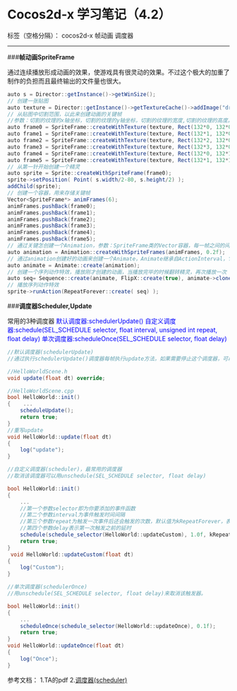 # Cocos2d-x 学习笔记（4.2）

标签（空格分隔）： cocos2d-x 帧动画 调度器

---

###**帧动画SpriteFrame**

通过连续播放形成动画的效果，使游戏具有很灵动的效果。不过这个极大的加重了制作的负担而且最终输出的文件量也很大。

```C#
auto s = Director::getInstance()->getWinSize();
// 创建一张贴图
auto texture = Director::getInstance()->getTextureCache()->addImage("dragon_animation.png");
// 从贴图中切割范围，以此来创建动画的关键帧
//参数：切割的纹理的x轴坐标，切割的纹理的y轴坐标，切割的纹理的宽度,切割的纹理的高度。
auto frame0 = SpriteFrame::createWithTexture(texture, Rect(132*0, 132*0, 132, 132));
auto frame1 = SpriteFrame::createWithTexture(texture, Rect(132*1, 132*0, 132, 132));
auto frame2 = SpriteFrame::createWithTexture(texture, Rect(132*2, 132*0, 132, 132));
auto frame3 = SpriteFrame::createWithTexture(texture, Rect(132*3, 132*0, 132, 132));
auto frame4 = SpriteFrame::createWithTexture(texture, Rect(132*0, 132*1, 132, 132));
auto frame5 = SpriteFrame::createWithTexture(texture, Rect(132*1, 132*1, 132, 132));
// 从第一针开始创建一个精灵
auto sprite = Sprite::createWithSpriteFrame(frame0);
sprite->setPosition( Point( s.width/2-80, s.height/2) );
addChild(sprite);
// 创建一个容器，用来存储关键帧
Vector<SpriteFrame*> animFrames(6);
animFrames.pushBack(frame0);
animFrames.pushBack(frame1);
animFrames.pushBack(frame2);
animFrames.pushBack(frame3);
animFrames.pushBack(frame4);
animFrames.pushBack(frame5);
// 通过关键怎创建一个Animation，参数：SpriteFrame类的Vector容器，每一帧之间的间隔
auto animation = Animation::createWithSpriteFrames(animFrames, 0.2f);
// 通过animation创建好的动画来创建一个Animate，Animate继承自ActionInterval，它能被当做动作特效播放
auto animate = Animate::create(animation);
// 创建一个序列动作特效，播放刚才创建的动画，当播放完毕的时候翻转精灵，再次播放一次
auto seq= Sequence::create(animate, FlipX::create(true), animate->clone(), FlipX::create(false), NULL);
// 播放序列动作特效
sprite->runAction(RepeatForever::create( seq) );
```

###**调度器Scheduler,Update**

常用的3种调度器
<font color="blue">
默认调度器:schedulerUpdate()
自定义调度器:schedule(SEL_SCHEDULE selector, float interval, unsigned int repeat, float delay)
单次调度器:scheduleOnce(SEL_SCHEDULE selector, float delay)
</font>

```C#
//默认调度器(schedulerUpdate)
//通过执行schedulerUpdate()调度器每帧执行update方法，如果需要停止这个调度器，可以使用unschedulerUpdate()方法。

//HelloWorldScene.h
void update(float dt) override;

//HelloWorldScene.cpp
bool HelloWorld::init()
{    ...
    scheduleUpdate();
    return true;
}
//重写update
void HelloWorld::update(float dt)
{
    log("update");
}
```

```C#
//自定义调度器(scheduler)，最常用的调度器
//取消该调度器可以用unschedule(SEL_SCHEDULE selector, float delay)

bool HelloWorld::init()
{
    ...
    //第一个参数selector即为你要添加的事件函数
    //第二个参数interval为事件触发时间间隔
    //第三个参数repeat为触发一次事件后还会触发的次数，默认值为kRepeatForever，表示无限触发次数
    //第四个参数delay表示第一次触发之前的延时
    schedule(schedule_selector(HelloWorld::updateCustom), 1.0f, kRepeatForever, 0);
    return true;
}
 void HelloWorld::updateCustom(float dt)
{
    log("Custom");
}
```

```C#
//单次调度器(schedulerOnce)
//用unschedule(SEL_SCHEDULE selector, float delay)来取消该触发器。

bool HelloWorld::init()
{
    ...
    scheduleOnce(schedule_selector(HelloWorld::updateOnce), 0.1f);
    return true;
}
void HelloWorld::updateOnce(float dt)
{
    log("Once");
}
```

参考文档：
1.TA的pdf
2.[调度器(scheduler)](http://cn.cocos2d-x.org/article/index?type=cocos2d-x&url=/doc/cocos-docs-master/manual/framework/native/v3/scheduler/zh.md)
